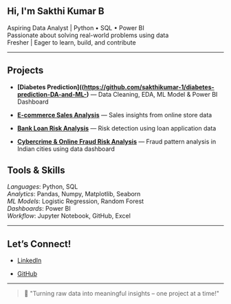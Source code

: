 ## Hi, I'm Sakthi Kumar B

 Aspiring Data Analyst | Python • SQL • Power BI  
 Passionate about solving real-world problems using data  
 Fresher | Eager to learn, build, and contribute  

---

##  Projects

-  **[Diabetes Prediction]((https://github.com/sakthikumar-1/diabetes-prediction-DA-and-ML-)** — Data Cleaning, EDA, ML Model & Power BI Dashboard  

-  **[E-commerce Sales Analysis](https://github.com/sakthikumar-1/ecommerce-sales-analysis)** — Sales insights from online store data  

-  **[Bank Loan Risk Analysis](https://github.com/sakthikumar-1/bank-loan-risk-analysis)** — Risk detection using loan application data  

-  **[Cybercrime & Online Fraud Risk Analysis](https://github.com/sakthikumar-1/cybercrime-dashboard)** — Fraud pattern analysis in Indian cities using data dashboard

##  Tools & Skills

*Languages*: Python, SQL  
*Analytics*: Pandas, Numpy, Matplotlib, Seaborn  
*ML Models*: Logistic Regression, Random Forest  
*Dashboards*: Power BI  
*Workflow*: Jupyter Notebook, GitHub, Excel  

---

##  Let’s Connect!

-  [LinkedIn](https://www.linkedin.com/in/sakthikumar1)
  
-  [GitHub](https://github.com/sakthikumar-1)

---
> 💬 "Turning raw data into meaningful insights – one project at a time!"
